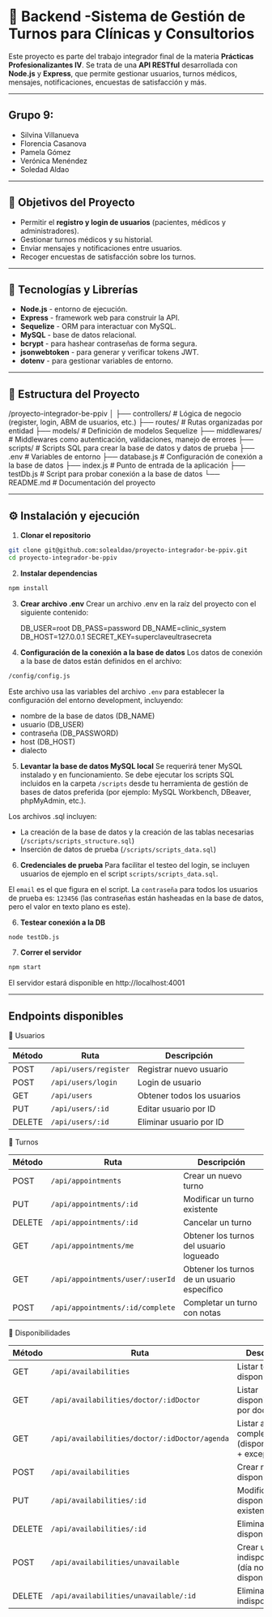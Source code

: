 # 🏥 Backend -Sistema de Gestión de Turnos para Clínicas y Consultorios

Este proyecto es parte del trabajo integrador final de la materia **Prácticas Profesionalizantes IV**. Se trata de una **API RESTful** desarrollada con **Node.js** y **Express**, que permite gestionar usuarios, turnos médicos, mensajes, notificaciones, encuestas de satisfacción y más.

---

## Grupo 9:

-  Silvina Villanueva
-  Florencia Casanova
-  Pamela Gómez
-  Verónica Menéndez
-  Soledad Aldao

---

## 📌 Objetivos del Proyecto

-  Permitir el **registro y login de usuarios** (pacientes, médicos y administradores).
-  Gestionar turnos médicos y su historial.
-  Enviar mensajes y notificaciones entre usuarios.
-  Recoger encuestas de satisfacción sobre los turnos.

---

## 🚀 Tecnologías y Librerías

-  **Node.js** - entorno de ejecución.
-  **Express** - framework web para construir la API.
-  **Sequelize** - ORM para interactuar con MySQL.
-  **MySQL** - base de datos relacional.
-  **bcrypt** - para hashear contraseñas de forma segura.
-  **jsonwebtoken** - para generar y verificar tokens JWT.
-  **dotenv** - para gestionar variables de entorno.

---

## 📁 Estructura del Proyecto

/proyecto-integrador-be-ppiv
│
├── controllers/ # Lógica de negocio (register, login, ABM de usuarios, etc.)
├── routes/ # Rutas organizadas por entidad
├── models/ # Definición de modelos Sequelize
├── middlewares/ # Middlewares como autenticación, validaciones, manejo de errores
├── scripts/ # Scripts SQL para crear la base de datos y datos de prueba
├── .env # Variables de entorno
├── database.js # Configuración de conexión a la base de datos
├── index.js # Punto de entrada de la aplicación
├── testDb.js # Script para probar conexión a la base de datos
└── README.md # Documentación del proyecto

---

## ⚙️ Instalación y ejecución

1. **Clonar el repositorio**

```bash
git clone git@github.com:solealdao/proyecto-integrador-be-ppiv.git
cd proyecto-integrador-be-ppiv
```

2. **Instalar dependencias**

```bash
npm install
```

3. **Crear archivo .env**
   Crear un archivo .env en la raíz del proyecto con el siguiente contenido:

   DB_USER=root
   DB_PASS=password
   DB_NAME=clinic_system
   DB_HOST=127.0.0.1
   SECRET_KEY=superclaveultrasecreta

4. **Configuración de la conexión a la base de datos**
   Los datos de conexión a la base de datos están definidos en el archivo:

```bash
/config/config.js
```

Este archivo usa las variables del archivo `.env` para establecer la configuración del entorno development, incluyendo:

-  nombre de la base de datos (DB_NAME)
-  usuario (DB_USER)
-  contraseña (DB_PASSWORD)
-  host (DB_HOST)
-  dialecto

5. **Levantar la base de datos MySQL local**
   Se requerirá tener MySQL instalado y en funcionamiento.
   Se debe ejecutar los scripts SQL incluidos en la carpeta `/scripts` desde tu herramienta de gestión de bases de datos preferida (por ejemplo: MySQL Workbench, DBeaver, phpMyAdmin, etc.).

Los archivos .sql incluyen:

-  La creación de la base de datos y la creación de las tablas necesarias (`/scripts/scripts_structure.sql`)
-  Inserción de datos de prueba (`/scripts/scripts_data.sql`)

6. **Credenciales de prueba**
   Para facilitar el testeo del login, se incluyen usuarios de ejemplo en el script `scripts/scripts_data.sql`.

El `email` es el que figura en el script.
La `contraseña` para todos los usuarios de prueba es: `123456`
(las contraseñas están hasheadas en la base de datos, pero el valor en texto plano es este).

6. **Testear conexión a la DB**

```bash
node testDb.js
```

7. **Correr el servidor**

```bash
npm start
```

El servidor estará disponible en http://localhost:4001

---

## Endpoints disponibles

👤 Usuarios

| Método | Ruta                  | Descripción                |
| ------ | --------------------- | -------------------------- |
| POST   | `/api/users/register` | Registrar nuevo usuario    |
| POST   | `/api/users/login`    | Login de usuario           |
| GET    | `/api/users`          | Obtener todos los usuarios |
| PUT    | `/api/users/:id`      | Editar usuario por ID      |
| DELETE | `/api/users/:id`      | Eliminar usuario por ID    |

📅 Turnos

| Método | Ruta                             | Descripción                                 |
| ------ | -------------------------------- | ------------------------------------------- |
| POST   | `/api/appointments`              | Crear un nuevo turno                        |
| PUT    | `/api/appointments/:id`          | Modificar un turno existente                |
| DELETE | `/api/appointments/:id`          | Cancelar un turno                           |
| GET    | `/api/appointments/me`           | Obtener los turnos del usuario logueado     |
| GET    | `/api/appointments/user/:userId` | Obtener los turnos de un usuario específico |
| POST   | `/api/appointments/:id/complete` | Completar un turno con notas                |

📆 Disponibilidades

| Método | Ruta                                          | Descripción                                             |
| ------ | --------------------------------------------- | ------------------------------------------------------- |
| GET    | `/api/availabilities`                         | Listar todas las disponibilidades                       |
| GET    | `/api/availabilities/doctor/:idDoctor`        | Listar disponibilidades por doctor                      |
| GET    | `/api/availabilities/doctor/:idDoctor/agenda` | Listar agenda completa (disponibilidades + excepciones) |
| POST   | `/api/availabilities`                         | Crear nueva disponibilidad                              |
| PUT    | `/api/availabilities/:id`                     | Modificar disponibilidad existente                      |
| DELETE | `/api/availabilities/:id`                     | Eliminar una disponibilidad                             |
| POST   | `/api/availabilities/unavailable`             | Crear una indisponibilidad (día no disponible)          |
| DELETE | `/api/availabilities/unavailable/:id`         | Eliminar una indisponibilidad                           |
